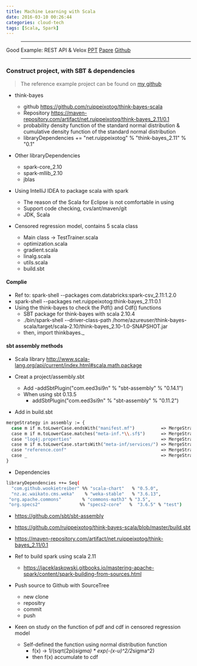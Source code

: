 ```yaml
---
title: Machine Learning with Scala
date: 2016-03-10 00:26:44
categories: cloud-tech
tags: [Scala, Spark]
---
```



>****************************************************
Good Example: REST API & Velox
[PPT](http://www.slideshare.net/dscrankshaw/veloxampcamp5-final)
[Papre](http://arxiv.org/pdf/1409.3809v2.pdf)
[Github](https://github.com/amplab/velox-modelserver)
>****************************************************

### Construct project, with SBT & dependencies
> The reference example project can be found on [my github](https://snakecy.github.io)

- think-bayes
  - github https://github.com/ruippeixotog/think-bayes-scala
  - Repository  https://maven-repository.com/artifact/net.ruippeixotog/think-bayes_2.11/0.1
  - probability density function of the standard normal distribution & cumulative density function of the standard normal distribution
  - libraryDependencies += "net.ruippeixotog" % "think-bayes_2.11" % "0.1"

- Other libraryDependencies
  - spark-core_2.10
  - spark-mllib_2.10
  - jblas

- Using IntelliJ IDEA to package scala with spark
  - The reason of the Scala for Eclipse is not comfortable in using
  - Support code checking, cvs/ant/maven/git
  - JDK, Scala

- Censored regression model, contains 5 scala class
  - Main class -> TestTrainer.scala
  - optimization.scala
  - gradient.scala
  - linalg.scala
  - utils.scala
  - build.sbt


#### Complie

- Ref to: spark-shell --packages com.databricks:spark-csv_2.11:1.2.0
- spark-shell --packages net.ruippeixotog:think-bayes_2.11:0.1
- Using the think-bayes to check the Pdf() and Cdf() functions
  - SBT package for think-bayes with scala 2.10.4
  - ./bin/spark-shell --driver-class-path /home/azureuser/think-bayes-scala/target/scala-2.10/think-bayes_2.10-1.0-SNAPSHOT.jar
  - then, import thinkbayes._

#### sbt assembly methods

- Scala library
http://www.scala-lang.org/api/current/index.html#scala.math.package

- Creat a project/assembly.sbt
  - Add
    -addSbtPlugin("com.eed3si9n" % "sbt-assembly" % "0.14.1")
  - When using sbt 0.13.5
    - addSbtPlugin("com.eed3si9n" % "sbt-assembly" % "0.11.2")

- Add in build.sbt

``` bash
mergeStrategy in assembly := {
  case m if m.toLowerCase.endsWith("manifest.mf")          => MergeStrategy.discard
  case m if m.toLowerCase.matches("meta-inf.*\\.sf$")      => MergeStrategy.discard
  case "log4j.properties"                                  => MergeStrategy.discard
  case m if m.toLowerCase.startsWith("meta-inf/services/") => MergeStrategy.filterDistinctLines
  case "reference.conf"                                    => MergeStrategy.concat
  case _                                                   => MergeStrategy.first
}
```

- Dependencies

``` bash
libraryDependencies ++= Seq(
  "com.github.wookietreiber" %% "scala-chart"   % "0.5.0",
  "nz.ac.waikato.cms.weka"    % "weka-stable"   % "3.6.13",  
 "org.apache.commons"        % "commons-math3" % "3.5",  
 "org.specs2"               %% "specs2-core"   %  "3.6.5" % "test")
```


- https://github.com/sbt/sbt-assembly
- https://github.com/ruippeixotog/think-bayes-scala/blob/master/build.sbt
- https://maven-repository.com/artifact/net.ruippeixotog/think-bayes_2.11/0.1

- Ref to build spark using scala 2.11
  - https://jaceklaskowski.gitbooks.io/mastering-apache-spark/content/spark-building-from-sources.html  

* Push source to Github with SourceTree
  - new clone
  - repositry
  - commit
  - push

* Keen on study on the function of pdf and cdf in censored regression model
  - Self-defined the function using normal distribution function
    - f(x) -> 1/(sqrt(2pi)*sigma) * exp(-(x-u)^2/2*sigma^2)
    - then f(x) accumulate to cdf
